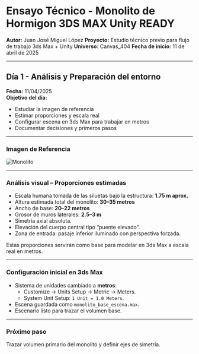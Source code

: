 # Ensayo Técnico - Monolito de Hormigon 3DS MAX Unity READY

**Autor:** Juan José Miguel López
**Proyecto:** Estudio técnico previo para flujo de trabajo 3ds Max + Unity
**Universo:** Canvas_404
**Fecha de inicio:** 11 de abril de 2025

---

## Día 1 - Análisis y Preparación del entorno

**Fecha:** 11/04/2025  
**Objetivo del día:**  
- Estudiar la imagen de referencia  
- Estimar proporciones y escala real  
- Configurar escena en 3ds Max para trabajar en metros  
- Documentar decisiones y primeros pasos

---

### Imagen de Referencia

![Monolito](/assets/referencia_monolito.jpeg)

---

### Análisis visual – Proporciones estimadas

- Escala humana tomada de las siluetas bajo la estructura: **1.75 m aprox.**
- Altura estimada total del monolito: **30–35 metros**
- Ancho de base: **20–22 metros**
- Grosor de muros laterales: **2.5–3 m**
- Simetría axial absoluta.
- Elevación del cuerpo central tipo “puente elevado”.
- Zona de entrada: pasaje inferior iluminado con perspectiva forzada.

Estas proporciones servirán como base para modelar en 3ds Max a escala real en metros.

---

### Configuración inicial en 3ds Max

- Sistema de unidades cambiado a **metros**:
  - Customize → Units Setup → Metric → Meters.
  - System Unit Setup: `1 Unit = 1.0 Meters`.
- Escena guardada como `monolito_base_escena.max`.
- Escenario listo para trazar el volumen base.

---

### Próximo paso

Trazar volumen primario del monolito y definir ejes de simetría.
